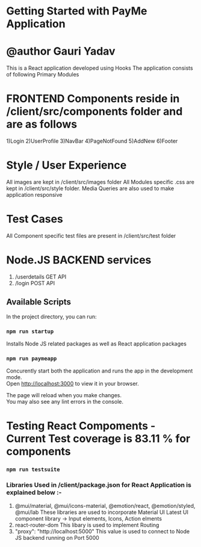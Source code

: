 # Getting Started with PayMe Application
# @author Gauri Yadav

This is a React application developed using Hooks
The application consists of following Primary Modules

# FRONTEND Components reside in /client/src/components folder and are as follows
1)Login
2)UserProfile
3)NavBar
4)PageNotFound
5)AddNew
6)Footer

# Style / User Experience
All images are kept in /client/src/images folder
All Modules specific .css are kept in /client/src/style folder.
Media Queries are also used to make application responsive

# Test Cases
All Component specific test files are present in /client/src/test folder

# Node.JS BACKEND services
1) /userdetails GET API
2) /login POST API

## Available Scripts

In the project directory, you can run:

### `npm run startup`
Installs Node JS related packages as well as React application packages

### `npm run paymeapp`
Concurently start both the application and runs the app in the development mode.\
Open [http://localhost:3000](http://localhost:3000) to view it in your browser.

The page will reload when you make changes.\
You may also see any lint errors in the console.

# Testing React Compoments - Current Test coverage is 83.11 % for components

### `npm run testsuite`

### Libraries Used in /client/package.json for React Application is explained below :-
1) @mui/material, @mui/icons-material, @emotion/react, @emotion/styled, @mui/lab
   These libraries are used to incorporate Material UI Latest UI component library -> Input elements, Icons, Action elments
2) react-router-dom
   This libary is used to implement Routing 
3) "proxy": "http://localhost:5000"
   This value is used to connect to Node JS backend running on Port 5000
